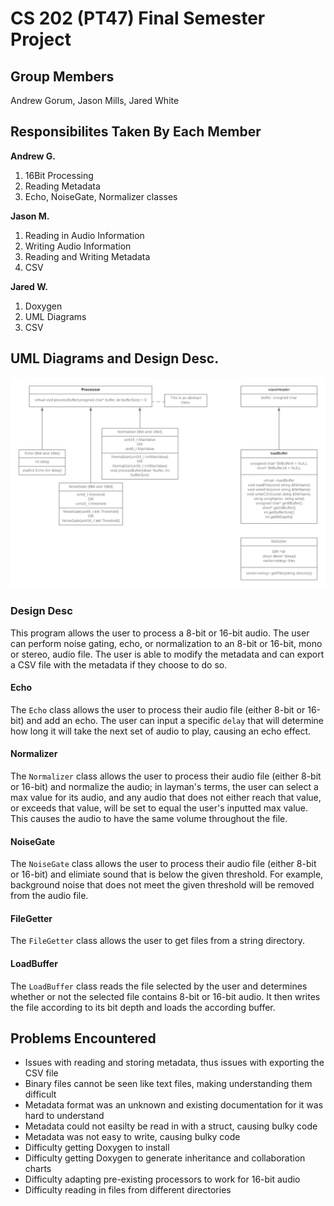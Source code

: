# CS 202 (PT47) Final Semester Project

## Group Members
Andrew Gorum, Jason Mills, Jared White

## Responsibilites Taken By Each Member
**Andrew G.**  
1. 16Bit Processing
2. Reading Metadata
3. Echo, NoiseGate, Normalizer classes

**Jason M.** 
1. Reading in Audio Information
2. Writing Audio Information 
3. Reading and Writing Metadata
4. CSV

**Jared W.**  
1. Doxygen
2. UML Diagrams
3. CSV

## UML Diagrams and Design Desc.
![Class Diagram](/class-diagram.png)

### Design Desc
This program allows the user to process a 8-bit or 16-bit audio. The user can perform noise gating, echo, or normalization to an 8-bit or 16-bit, mono or stereo, audio file. The user is able to modify the metadata and can export a CSV file with the metadata if they choose to do so.  


#### Echo
The `Echo` class allows the user to process their audio file (either 8-bit or 16-bit) and add an echo. The user can input a specific `delay` that will determine how long it will take the next set of audio to play, causing an echo effect.

#### Normalizer
The `Normalizer` class allows the user to process their audio file (either 8-bit or 16-bit) and normalize the audio; in layman's terms, the user can select a max value for its audio, and any audio that does not either reach that value, or exceeds that value, will be set to equal the user's inputted max value. This causes the audio to have the same volume throughout the file.

#### NoiseGate
The `NoiseGate` class allows the user to process their audio file (either 8-bit or 16-bit) and elimiate sound that is below the given threshold. For example, background noise that does not meet the given threshold will be removed from the audio file. 

#### FileGetter
The `FileGetter` class allows the user to get files from a string directory.

####  LoadBuffer
The `LoadBuffer` class reads the file selected by the user and determines whether or not the selected file  contains 8-bit or 16-bit audio. It then writes the file according to its bit depth and loads the according buffer.

## Problems Encountered
* Issues with reading and storing metadata, thus issues with exporting the CSV file
* Binary files cannot be seen like text files, making understanding them difficult
* Metadata format was an unknown and existing documentation for it was hard to understand
* Metadata could not easilty be read in with a struct, causing bulky code
* Metadata was not easy to write, causing bulky code
* Difficulty getting Doxygen to install
* Difficulty getting Doxygen to generate inheritance and collaboration charts
* Difficulty adapting pre-existing processors to work for 16-bit audio
* Difficulty reading in files from different directories
